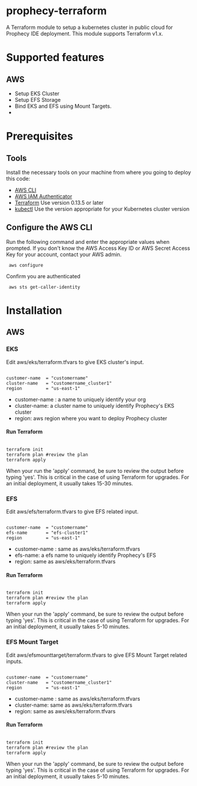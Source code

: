 # prophecy-terraform
A Terraform module to setup a kubernetes cluster in public cloud for Prophecy IDE deployment. This module supports Terraform v1.x.

# Supported features
## AWS
- Setup EKS Cluster
- Setup EFS Storage
- Bind EKS and EFS using Mount Targets.
- 
# Prerequisites
## Tools
Install the necessary tools on your machine from where you going to deploy this code:
- [AWS CLI](https://docs.aws.amazon.com/cli/latest/userguide/cli-chap-install.html)
- [AWS IAM Authenticator](https://docs.aws.amazon.com/eks/latest/userguide/install-aws-iam-authenticator.html)
- [Terraform](https://www.terraform.io/downloads.html?_ga=2.200237742.12622995.1644315917-895589725.1644315917) Use version 0.13.5 or later
- [kubectl](https://kubernetes.io/docs/tasks/tools/install-kubectl/) Use the version appropriate for your Kubernetes cluster version

## Configure the AWS CLI
Run the following command and enter the appropriate values when prompted. If you don't know the AWS Access Key ID or AWS Secret Access Key for your account, contact your AWS admin.

<pre><code> aws configure </code></pre>

Confirm you are authenticated

<pre><code> aws sts get-caller-identity </code></pre>

# Installation
## AWS
### EKS
Edit aws/eks/terraform.tfvars to give EKS cluster's input. 
<pre><code>  
customer-name  = "customername"
cluster-name   = "customername_cluster1"
region         = "us-east-1"
</code></pre>

- customer-name : a name to uniquely identify your org
- cluster-name: a cluster name to uniquely identify Prophecy's EKS cluster
- region: aws region where you want to deploy Prophecy cluster

#### Run Terraform
<pre><code>  
terraform init
terraform plan #review the plan
terraform apply
</code></pre>

When your run the 'apply' command, be sure to review the output before typing 'yes'. This is critical in the case of using Terraform for upgrades. For an initial deployment, it usually takes 15-30 minutes. 

### EFS
Edit aws/efs/terraform.tfvars to give EFS related input. 
<pre><code>  
customer-name  = "customername"
efs-name       = "efs-cluster1"
region         = "us-east-1"
</code></pre>

- customer-name : same as aws/eks/terraform.tfvars
- efs-name: a efs name to uniquely identify Prophecy's EFS
- region: same as aws/eks/terraform.tfvars

#### Run Terraform
<pre><code>  
terraform init
terraform plan #review the plan
terraform apply
</code></pre>

When your run the 'apply' command, be sure to review the output before typing 'yes'. This is critical in the case of using Terraform for upgrades. For an initial deployment, it usually takes 5-10 minutes. 

### EFS Mount Target
Edit aws/efsmounttarget/terraform.tfvars to give EFS Mount Target related inputs. 
<pre><code>  
customer-name  = "customername"
cluster-name   = "customername_cluster1"
region         = "us-east-1"
</code></pre>

- customer-name : same as aws/eks/terraform.tfvars
- cluster-name: same as aws/eks/terraform.tfvars
- region: same as aws/eks/terraform.tfvars

#### Run Terraform
<pre><code>  
terraform init
terraform plan #review the plan
terraform apply
</code></pre>

When your run the 'apply' command, be sure to review the output before typing 'yes'. This is critical in the case of using Terraform for upgrades. For an initial deployment, it usually takes 5-10 minutes. 
